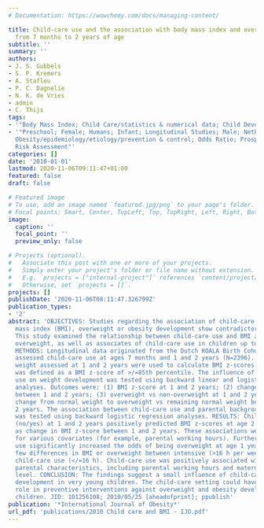```yaml
---
# Documentation: https://wowchemy.com/docs/managing-content/

title: Child-care use and the association with body mass index and overweight in children
  from 7 months to 2 years of age
subtitle: ''
summary: ''
authors:
- J. S. Gubbels
- S. P. Kremers
- A. Stafleu
- P. C. Dagnelie
- N. K. de Vries
- admin
- C. Thijs
tags:
- '"Body Mass Index; Child Care/statistics & numerical data; Child Development; Child"'
- '"Preschool; Female; Humans; Infant; Longitudinal Studies; Male; Netherlands/epidemiology;
  Obesity/epidemiology/etiology/prevention & control; Odds Ratio; Prospective Studies;
  Risk Assessment"'
categories: []
date: '2010-01-01'
lastmod: 2020-11-06T09:11:47+01:00
featured: false
draft: false

# Featured image
# To use, add an image named `featured.jpg/png` to your page's folder.
# Focal points: Smart, Center, TopLeft, Top, TopRight, Left, Right, BottomLeft, Bottom, BottomRight.
image:
  caption: ''
  focal_point: ''
  preview_only: false

# Projects (optional).
#   Associate this post with one or more of your projects.
#   Simply enter your project's folder or file name without extension.
#   E.g. `projects = ["internal-project"]` references `content/project/deep-learning/index.md`.
#   Otherwise, set `projects = []`.
projects: []
publishDate: '2020-11-06T08:11:47.326799Z'
publication_types:
- '2'
abstract: 'OBJECTIVES: Studies regarding the association of child-care use with body
  mass index (BMI), overweight or obesity development show contradictory results.
  This study examined the relationship between child-care use and BMI z-scores and
  overweight, as well as associates of child-care use in children up to 2 years old.
  METHODS: Longitudinal data originated from the Dutch KOALA Birth Cohort Study. Questionnaires
  assessed child-care use at ages 7 months and 1 and 2 years (N=2396). Height and
  weight assessed at 1 and 2 years were used to calculate BMI z-scores. Overweight
  was defined as a BMI z-score of >/=85th percentile. The influence of child-care
  use on weight development was tested using backward linear and logistic regression
  analyses. Outcomes were: (1) BMI z-score at 1 and 2 years; (2) change in BMI z-score
  between 1 and 2 years; (3) overweight vs non-overweight at 1 and 2 years; and (4)
  change from normal weight to overweight vs remaining normal weight between 1 and
  2 years. The association between child-care use and parental background characteristics
  was tested using backward logistic regression analyses. RESULTS: Child-care use
  (no/yes) at 1 and 2 years positively predicted BMI z-scores at age 2 years, as well
  as change in BMI z-score between 1 and 2 years. These associations were adjusted
  for various covariates (for example, parental working hours). Furthermore, child-care
  use significantly increased the odds of being overweight at age 1 year. There were
  few differences in BMI or overweight between intensive (>16 h per week) and limited
  child-care use (</=16 h). Child-care use was positively associated with various
  parental characteristics, including parental working hours and maternal educational
  level. CONCLUSION: The findings suggest a small influence of child-care use on weight
  development in very young children. The child-care setting could have an important
  role in preventive interventions against overweight and obesity development in young
  children. JID: 101256108; 2010/05/25 [aheadofprint]; ppublish'
publication: '*International Journal of Obesity*'
url_pdf: 'publications/2010 Child care and BMI - IJO.pdf'
---
```

